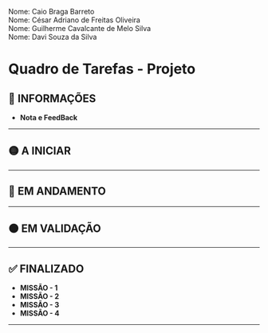 Nome: Caio Braga Barreto</br>
Nome: César Adriano de Freitas Oliveira</br>
Nome: Guilherme Cavalcante de Melo Silva</br>
Nome: Davi Souza da Silva</br>

# Quadro de Tarefas - Projeto

## 📌 INFORMAÇÕES
- **Nota e FeedBack**

---

## 🟡 A INICIAR

---

## 🔵 EM ANDAMENTO

---

## 🟠 EM VALIDAÇÃO

---

## ✅ FINALIZADO

- **MISSÃO - 1**
- **MISSÃO - 2**
- **MISSÃO - 3**
- **MISSÃO - 4**

---

